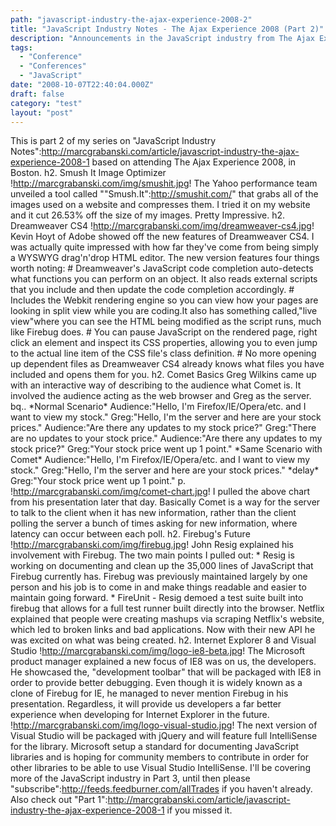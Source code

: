 ```yaml
---
path: "javascript-industry-the-ajax-experience-2008-2"
title: "JavaScript Industry Notes - The Ajax Experience 2008 (Part 2)"
description: "Announcements in the JavaScript industry from The Ajax Experience 2008 in Boston."
tags: 
  - "Conference"
  - "Conferences"
  - "JavaScript"
date: "2008-10-07T22:40:04.000Z"
draft: false
category: "test"
layout: "post"
---
```


This is part 2 of my series on "JavaScript Industry Notes":http://marcgrabanski.com/article/javascript-industry-the-ajax-experience-2008-1 based on attending The Ajax Experience 2008, in Boston. h2. Smush It Image Optimizer !http://marcgrabanski.com/img/smushit.jpg! The Yahoo performance team unveiled a tool called ""Smush.It":http://smushit.com/" that grabs all of the images used on a website and compresses them. I tried it on my website and it cut 26.53% off the size of my images. Pretty Impressive. h2. Dreamweaver CS4 !http://marcgrabanski.com/img/dreamweaver-cs4.jpg! Kevin Hoyt of Adobe showed off the new features of Dreamweaver CS4. I was actually quite impressed with how far they've come from being simply a WYSWYG drag'n'drop HTML editor. The new version features four things worth noting: # Dreamweaver's JavaScript code completion auto-detects what functions you can perform on an object. It also reads external scripts that you include and then update the code completion accordingly. # Includes the Webkit rendering engine so you can view how your pages are looking in split view while you are coding.It also has something called,"live view"where you can see the HTML being modified as the script runs, much like Firebug does. # You can pause JavaScript on the rendered page, right click an element and inspect its CSS properties, allowing you to even jump to the actual line item of the CSS file's class definition. # No more opening up dependent files as Dreamweaver CS4 already knows what files you have included and opens them for you. h2. Comet Basics Greg Wilkins came up with an interactive way of describing to the audience what Comet is. It involved the audience acting as the web browser and Greg as the server. bq.. \*Normal Scenario\* Audience:"Hello, I'm Firefox/IE/Opera/etc. and I want to view my stock." Greg:"Hello, I'm the server and here are your stock prices." Audience:"Are there any updates to my stock price?" Greg:"There are no updates to your stock price." Audience:"Are there any updates to my stock price?" Greg:"Your stock price went up 1 point." \*Same Scenario with Comet\* Audience:"Hello, I'm Firefox/IE/Opera/etc. and I want to view my stock." Greg:"Hello, I'm the server and here are your stock prices." \*delay\* Greg:"Your stock price went up 1 point." p. !http://marcgrabanski.com/img/comet-chart.jpg! I pulled the above chart from his presentation later that day. Basically Comet is a way for the server to talk to the client when it has new information, rather than the client polling the server a bunch of times asking for new information, where latency can occur between each poll. h2. Firebug's Future !http://marcgrabanski.com/img/firebug.jpg! John Resig explained his involvement with Firebug. The two main points I pulled out: * Resig is working on documenting and clean up the 35,000 lines of JavaScript that Firebug currently has. Firebug was previously maintained largely by one person and his job is to come in and make things readable and easier to maintain going forward. * FireUnit - Resig demoed a test suite built into firebug that allows for a full test runner built directly into the browser. Netflix explained that people were creating mashups via scraping Netflix's website, which led to broken links and bad applications. Now with their new API he was excited on what was being created. h2. Internet Explorer 8 and Visual Studio !http://marcgrabanski.com/img/logo-ie8-beta.jpg! The Microsoft product manager explained a new focus of IE8 was on us, the developers. He showcased the, "development toolbar" that will be packaged with IE8 in order to provide better debugging. Even though it is widely known as a clone of Firebug for IE, he managed to never mention Firebug in his presentation. Regardless, it will provide us developers a far better experience when developing for Internet Explorer in the future. !http://marcgrabanski.com/img/logo-visual-studio.jpg! The next version of Visual Studio will be packaged with jQuery and will feature full IntelliSense for the library. Microsoft setup a standard for documenting JavaScript libraries and is hoping for community members to contribute in order for other libraries to be able to use Visual Studio IntelliSense. I'll be covering more of the JavaScript industry in Part 3, until then please "subscribe":http://feeds.feedburner.com/allTrades if you haven't already. Also check out "Part 1":http://marcgrabanski.com/article/javascript-industry-the-ajax-experience-2008-1 if you missed it.